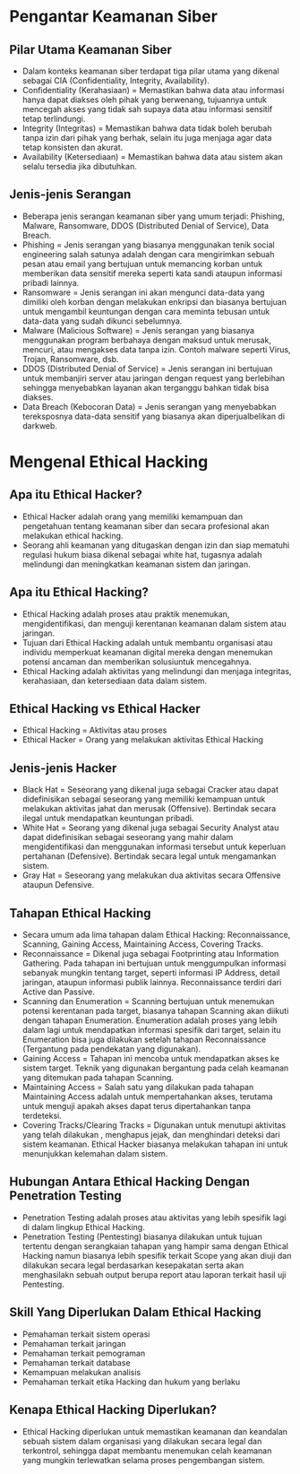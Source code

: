 # Pengantar Keamanan Siber
## Pilar Utama Keamanan Siber
- Dalam konteks keamanan siber terdapat tiga pilar utama yang dikenal sebagai CIA (Confidentiality, Integrity, Availability).
- Confidentiality (Kerahasiaan) = Memastikan bahwa data atau informasi hanya dapat diakses oleh pihak yang berwenang, tujuannya untuk mencegah akses yang tidak sah supaya data atau informasi sensitif tetap terlindungi.
- Integrity (Integritas) = Memastikan bahwa data tidak boleh berubah tanpa izin dari pihak yang berhak, selain itu juga menjaga agar data tetap konsisten dan akurat.
- Availability (Ketersediaan) = Memastikan bahwa data atau sistem akan selalu tersedia jika dibutuhkan.
## Jenis-jenis Serangan 
- Beberapa jenis serangan keamanan siber yang umum terjadi: Phishing, Malware, Ransomware, DDOS (Distributed Denial of Service), Data Breach.
- Phishing = Jenis serangan yang biasanya menggunakan tenik social engineering salah satunya adalah dengan cara mengirimkan sebuah pesan atau email yang bertujuan untuk memancing korban untuk memberikan data sensitif mereka seperti kata sandi ataupun informasi pribadi lainnya.
- Ransomware = Jenis serangan ini akan mengunci data-data yang dimiliki oleh korban dengan melakukan enkripsi dan biasanya bertujuan untuk mengambil keuntungan dengan cara meminta tebusan untuk data-data yang sudah dikunci sebelumnya.
- Malware (Malicious Software) = Jenis serangan yang biasanya menggunakan program berbahaya dengan maksud untuk merusak, mencuri, atau mengakses data tanpa izin. Contoh  malware seperti Virus, Trojan, Ransomware, dsb.
- DDOS (Distributed Denial of Service) = Jenis serangan ini bertujuan untuk membanjiri server atau jaringan dengan request yang berlebihan sehingga menyebabkan layanan akan terganggu bahkan tidak bisa diakses.
- Data Breach (Kebocoran Data) = Jenis serangan yang menyebabkan tereksposnya data-data sensitif yang biasanya akan diperjualbelikan di darkweb.

# Mengenal Ethical Hacking
## Apa itu Ethical Hacker?
- Ethical Hacker adalah orang yang memiliki kemampuan dan pengetahuan tentang keamanan siber dan secara profesional akan melakukan ethical hacking.
- Seorang ahli keamanan yang ditugaskan dengan izin dan siap mematuhi regulasi hukum biasa dikenal sebagai white hat, tugasnya adalah melindungi dan meningkatkan keamanan sistem dan jaringan.
## Apa itu Ethical Hacking?
- Ethical Hacking adalah proses atau praktik menemukan, mengidentifikasi, dan menguji kerentanan keamanan dalam sistem atau jaringan.
- Tujuan dari Ethical Hacking adalah untuk membantu organisasi atau individu memperkuat keamanan digital mereka dengan menemukan potensi ancaman dan memberikan solusiuntuk mencegahnya.
- Ethical Hacking adalah aktivitas yang melindungi dan menjaga integritas, kerahasiaan, dan ketersediaan data dalam sistem.
## Ethical Hacking vs Ethical Hacker
- Ethical Hacking = Aktivitas atau proses
- Ethical Hacker = Orang yang melakukan aktivitas Ethical Hacking
## Jenis-jenis Hacker
- Black Hat = Seseorang yang dikenal juga sebagai Cracker atau dapat didefinisikan sebagai seseorang yang memiliki kemampuan untuk melakukan aktivitas jahat dan merusak (Offensive). Bertindak secara ilegal untuk mendapatkan keuntungan pribadi.
- White Hat = Seorang yang dikenal juga sebagai Security Analyst atau dapat didefinisikan sebagai seseorang yang mahir dalam mengidentifikasi dan menggunakan informasi tersebut untuk keperluan pertahanan (Defensive). Bertindak secara legal untuk mengamankan sistem.
- Gray Hat = Seseorang yang melakukan dua aktivitas secara Offensive ataupun Defensive.
## Tahapan Ethical Hacking
- Secara umum ada lima tahapan dalam Ethical Hacking: Reconnaissance, Scanning, Gaining Access, Maintaining Access, Covering Tracks.
- Reconnaissance = Dikenal juga sebagai Footprinting atau Information Gathering. Pada tahapan ini bertujuan untuk menggumpulkan informasi sebanyak mungkin tentang target, seperti informasi IP Address, detail jaringan, ataupun informasi publik lainnya. Reconnaissance terdiri dari Active dan Passive.
- Scanning dan Enumeration = Scanning bertujuan untuk menemukan potensi kerentanan pada target, biasanya tahapan Scanning akan diikuti dengan tahapan Enumeration. Enumeration adalah proses yang lebih dalam lagi untuk mendapatkan informasi spesifik dari target, selain itu Enumeration bisa juga dilakukan setelah tahapan Reconnaissance (Tergantung pada pendekatan yang digunakan).
- Gaining Access = Tahapan ini mencoba untuk mendapatkan akses ke sistem target. Teknik yang digunakan bergantung pada celah keamanan yang ditemukan pada tahapan Scanning.
- Maintaining Access = Salah satu yang dilakukan pada tahapan Maintaining Access adalah untuk mempertahankan akses, terutama untuk menguji apakah akses dapat terus dipertahankan tanpa terdeteksi.
- Covering Tracks/Clearing Tracks = Digunakan untuk menutupi aktivitas yang telah dilakukan , menghapus jejak, dan menghindari deteksi dari sistem keamanan. Ethical Hacker biasanya melakukan tahapan ini untuk menunjukkan kelemahan dalam sistem.
## Hubungan Antara Ethical Hacking Dengan Penetration Testing
- Penetration Testing adalah proses atau aktivitas yang lebih spesifik lagi di dalam lingkup Ethical Hacking.
- Penetration Testing (Pentesting) biasanya dilakukan untuk tujuan tertentu dengan serangkaian tahapan yang hampir sama dengan Ethical Hacking namun biasanya lebih spesifik terkait Scope yang akan diuji dan dilakukan secara legal berdasarkan kesepakatan serta akan menghasilakn sebuah output berupa report atau laporan terkait hasil uji Pentesting.
## Skill Yang Diperlukan Dalam Ethical Hacking
- Pemahaman terkait sistem operasi
- Pemahaman terkait jaringan
- Pemahaman terkait pemograman
- Pemahaman terkait database
- Kemampuan melakukan analisis
- Pemahaman terkait etika Hacking dan hukum yang berlaku
## Kenapa Ethical Hacking Diperlukan?
- Ethical Hacking diperlukan untuk memastikan keamanan dan keandalan sebuah sistem dalam organisasi yang dilakukan secara legal dan terkontrol, sehingga dapat membantu menemukan celah keamanan yang mungkin terlewatkan selama proses pengembangan sistem. 
